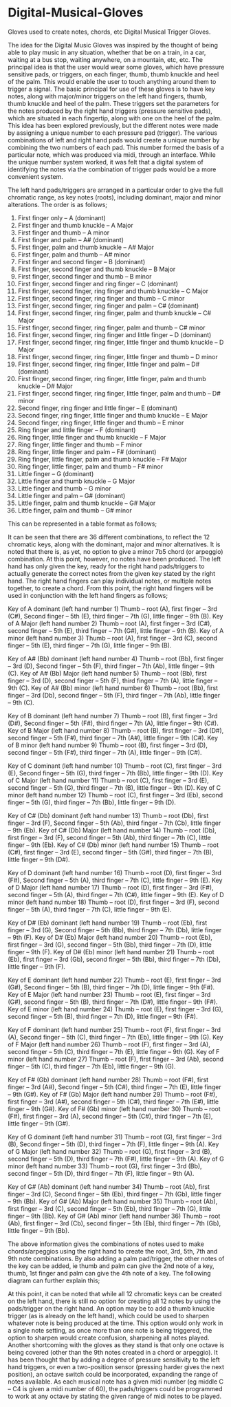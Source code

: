 # Digital-Musical-Gloves
Gloves used to create notes, chords, etc
Digital Musical Trigger Gloves.

The idea for the Digital Music Gloves was inspired by the thought of being able to play music in any situation, whether that be on a train, in a car, waiting at a bus stop, waiting anywhere, on a mountain, etc, etc. The principal idea is that the user would wear some gloves, which have pressure sensitive pads, or triggers, on each finger, thumb, thumb knuckle and heel of the palm. This would enable the user to touch anything around them to trigger a signal. The basic principal for use of these gloves is to have key notes, along with major/minor triggers on the left hand fingers, thumb, thumb knuckle and heel of the palm. These triggers set the parameters for the notes produced by the right hand triggers (pressure sensitive pads), which are situated in each fingertip, along with one on the heel of the palm. 
This idea has been explored previously, but the different notes were made by assigning a unique number to each pressure pad (trigger). The various combinations of left and right hand pads would create a unique number by combining the two numbers of each pad. This number formed the basis of a particular note, which was produced via midi, through an interface. While the unique number system worked, it was felt that a digital system of identifying the notes via the combination of trigger pads would be a more convenient system. 


The left hand pads/triggers are arranged in a particular order to give the full chromatic range, as key notes (roots), including dominant, major and minor alterations. The order is as follows;

1.	First finger only – A (dominant)
2.	First finger and thumb knuckle – A Major
3.	First finger and thumb – A minor
4.	First finger and palm – A# (dominant)
5.	First finger, palm and thumb knuckle – A# Major
6.	First finger, palm and thumb – A# minor
7.	First finger and second finger – B (dominant)
8.	First finger, second finger and thumb knuckle – B Major
9.	First finger, second finger and thumb – B minor
10.	First finger, second finger and ring finger – C (dominant)
11.	First finger, second finger, ring finger and thumb knuckle – C Major
12.	First finger, second finger, ring finger and thumb – C minor
13.	First finger, second finger, ring finger and palm – C# (dominant)
14.	First finger, second finger, ring finger, palm and thumb knuckle – C# Major
15.	First finger, second finger, ring finger, palm and thumb – C# minor
16.	First finger, second finger, ring finger and little finger – D (dominant)
17.	First finger, second finger, ring finger, little finger and thumb knuckle – D Major
18.	First finger, second finger, ring finger, little finger and thumb – D minor
19.	First finger, second finger, ring finger, little finger and palm – D# (dominant)
20.	First finger, second finger, ring finger, little finger, palm and thumb knuckle – D# Major
21.	First finger, second finger, ring finger, little finger, palm and thumb – D# minor
22.	Second finger, ring finger and little finger – E (dominant)
23.	Second finger, ring finger, little finger and thumb knuckle – E Major
24.	Second finger, ring finger, little finger and thumb – E minor
25.	Ring finger and little finger – F (dominant)
26.	Ring finger, little finger and thumb knuckle – F Major
27.	Ring finger, little finger and thumb – F minor
28.	Ring finger, little finger and palm – F# (dominant)
29.	Ring finger, little finger, palm and thumb knuckle – F# Major
30.	Ring finger, little finger, palm and thumb – F# minor
31.	Little finger – G (dominant)
32.	Little finger and thumb knuckle – G Major
33.	Little finger and thumb – G minor
34.	Little finger and palm – G# (dominant)
35.	Little finger, palm and thumb knuckle – G# Major
36.	Little finger, palm and thumb – G# minor

This can be represented in a table format as follows;
 

It can be seen that there are 36 different combinations, to reflect the 12 chromatic keys, along with the dominant, major and minor alternatives. It is noted that there is, as yet, no option to give a minor 7b5 chord (or arpeggio) combination. At this point, however, no notes have been produced. The left hand has only given the key, ready for the right hand pads/triggers to actually generate the correct notes from the given key stated by the right hand. The right hand fingers can play individual notes, or multiple notes together, to create a chord. From this point, the right hand fingers will be used in conjunction with the left hand fingers as follows;

Key of A dominant (left hand number 1)
Thumb – root (A), first finger – 3rd (C#), Second finger – 5th (E), third finger – 7th (G), little finger – 9th (B).
Key of A Major (left hand number 2)
Thumb – root (A), first finger – 3rd (C#), second finger – 5th (E), third finger – 7th (G#), little finger – 9th (B).
Key of A minor (left hand number 3)
Thumb – root (A), first finger – 3rd (C), second finger – 5th (E), third finger – 7th (G), little finger – 9th (B).

Key of A# (Bb) dominant (left hand number 4)
Thumb – root (Bb), first finger – 3rd (D), Second finger – 5th (F), third finger – 7th (Ab), little finger – 9th (C).
Key of A# (Bb) Major (left hand number 5)
Thumb – root (Bb), first finger – 3rd (D), second finger – 5th (F), third finger – 7th (A), little finger – 9th (C).
Key of A# (Bb) minor (left hand number 6)
Thumb – root (Bb), first finger – 3rd (Db), second finger – 5th (F), third finger – 7th (Ab), little finger – 9th (C).


Key of B dominant (left hand number 7)
Thumb – root (B), first finger – 3rd (D#), Second finger – 5th (F#), third finger – 7th (A), little finger – 9th (C#).
Key of B Major (left hand number 8)
Thumb – root (B), first finger – 3rd (D#), second finger – 5th (F#), third finger – 7th (A#), little finger – 9th (C#).
Key of B minor (left hand number 9)
Thumb – root (B), first finger – 3rd (D), second finger – 5th (F#), third finger – 7th (A), little finger – 9th (C#).


Key of C dominant (left hand number 10)
Thumb – root (C), first finger – 3rd (E), Second finger – 5th (G), third finger – 7th (Bb), little finger – 9th (D).
Key of C Major (left hand number 11)
Thumb – root (C), first finger – 3rd (E), second finger – 5th (G), third finger – 7th (B), little finger – 9th (D).
Key of C minor (left hand number 12)
Thumb – root (C), first finger – 3rd (Eb), second finger – 5th (G), third finger – 7th (Bb), little finger – 9th (D).

Key of C# (Db) dominant (left hand number 13)
Thumb – root (Db), first finger – 3rd (F), Second finger – 5th (Ab), third finger – 7th (Cb), little finger – 9th (Eb).
Key of C# (Db) Major (left hand number 14)
Thumb – root (Db), first finger – 3rd (F), second finger – 5th (Ab), third finger – 7th (C), little finger – 9th (Eb).
Key of C# (Db) minor (left hand number 15)
Thumb – root (C#), first finger – 3rd (E), second finger – 5th (G#), third finger – 7th (B), little finger – 9th (D#).

Key of D dominant (left hand number 16)
Thumb – root (D), first finger – 3rd (F#), Second finger – 5th (A), third finger – 7th (C), little finger – 9th (E).
Key of D Major (left hand number 17)
Thumb – root (D), first finger – 3rd (F#), second finger – 5th (A), third finger – 7th (C#), little finger – 9th (E).
Key of D minor (left hand number 18)
Thumb – root (D), first finger – 3rd (F), second finger – 5th (A), third finger – 7th (C), little finger – 9th (E).

Key of D# (Eb) dominant (left hand number 19)
Thumb – root (Eb), first finger – 3rd (G), Second finger – 5th (Bb), third finger – 7th (Db), little finger – 9th (F).
Key of D# (Eb) Major (left hand number 20)
Thumb – root (Eb), first finger – 3rd (G), second finger – 5th (Bb), third finger – 7th (D), little finger – 9th (F).
Key of D# (Eb) minor (left hand number 21)
Thumb – root (Eb), first finger – 3rd (Gb), second finger – 5th (Bb), third finger – 7th (Db), little finger – 9th (F).

Key of E dominant (left hand number 22)
Thumb – root (E), first finger – 3rd (G#), Second finger – 5th (B), third finger – 7th (D), little finger – 9th (F#).
Key of E Major (left hand number 23)
Thumb – root (E), first finger – 3rd (G#), second finger – 5th (B), third finger – 7th (D#), little finger – 9th (F#).
Key of E minor (left hand number 24)
Thumb – root (E), first finger – 3rd (G), second finger – 5th (B), third finger – 7th (D), little finger – 9th (F#).

Key of F dominant (left hand number 25)
Thumb – root (F), first finger – 3rd (A), Second finger – 5th (C), third finger – 7th (Eb), little finger – 9th (G).
Key of F Major (left hand number 26)
Thumb – root (F), first finger – 3rd (A), second finger – 5th (C), third finger – 7th (E), little finger – 9th (G).
Key of F minor (left hand number 27)
Thumb – root (F), first finger – 3rd (Ab), second finger – 5th (C), third finger – 7th (Eb), little finger – 9th (G).

Key of F# (Gb) dominant (left hand number 28)
Thumb – root (F#), first finger – 3rd (A#), Second finger – 5th (C#), third finger – 7th (E), little finger – 9th (G#).
Key of F# (Gb) Major (left hand number 29)
Thumb – root (F#), first finger – 3rd (A#), second finger – 5th (C#), third finger – 7th (E#), little finger – 9th (G#).
Key of F# (Gb) minor (left hand number 30)
Thumb – root (F#), first finger – 3rd (A), second finger – 5th (C#), third finger – 7th (E), little finger – 9th (G#).

Key of G dominant (left hand number 31)
Thumb – root (G), first finger – 3rd (B), Second finger – 5th (D), third finger – 7th (F), little finger – 9th (A).
Key of G Major (left hand number 32)
Thumb – root (G), first finger – 3rd (B), second finger – 5th (D), third finger – 7th (F#), little finger – 9th (A).
Key of G minor (left hand number 33)
Thumb – root (G), first finger – 3rd (Bb), second finger – 5th (D), third finger – 7th (F), little finger – 9th (A).

Key of G# (Ab) dominant (left hand number 34)
Thumb – root (Ab), first finger – 3rd (C), Second finger – 5th (Eb), third finger – 7th (Gb), little finger – 9th (Bb).
Key of G# (Ab) Major (left hand number 35)
Thumb – root (Ab), first finger – 3rd (C), second finger – 5th (Eb), third finger – 7th (G), little finger – 9th (Bb).
Key of G# (Ab) minor (left hand number 36)
Thumb – root (Ab), first finger – 3rd (Cb), second finger – 5th (Eb), third finger – 7th (Gb), little finger – 9th (Bb).

The above information gives the combinations of notes used to make chords/arpeggios using the right hand to create the root, 3rd, 5th, 7th and 9th note combinations. By also adding a palm pad/trigger, the other notes of the key can be added, ie thumb and palm can give the 2nd note of a key, thumb, 1st finger and palm can give the 4th note of a key. The following diagram can further explain this;

 
At this point, it can be noted that while all 12 chromatic keys can be created on the left hand, there is still no option for creating all 12 notes by using the pads/trigger on the right hand. An option may be to add a thumb knuckle trigger (as is already on the left hand), which could be used to sharpen whatever note is being produced at the time. This option would only work in a single note setting, as once more than one note is being triggered, the option to sharpen would create confusion, sharpening all notes played. 
Another shortcoming with the gloves as they stand is that only one octave is being covered (other than the 9th notes created in a chord or arpeggio). It has been thought that by adding a degree of pressure sensitivity to the left hand triggers, or even a two-position sensor (pressing harder gives the next position), an octave switch could be incorporated, expanding the range of notes available. As each musical note has a given midi number (eg middle C – C4 is given a midi number of 60), the pads/triggers could be programmed to work at any octave by stating the given range of midi notes to be played.
  
